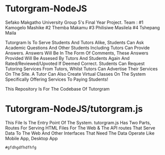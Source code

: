 # Tutorgram-NodeJS
Sefako Makgatho University Group 5's Final Year Project. 
Team : #1 Kamogelo Mashike
       #2 Themba Makamu
       #3 Philisiwe Masilela
       #4 Tshepang Maila
       
Tutorgram Is To Serve Students And Tutors Alike, Students Can Ask Academic Questions And Other Students Including Tutors Can Provide Answers.
Answers Will Be In The Form Of Comments, These Answers Provided Will Be Assesed By Tutors And Students Again And Rated/Reviewed/Upvoted If Deemed Correct.
Students Can Request Tutoring Services From Tutors, Whilst Tutors Can Advertise Their Services On The Site. A Tutor Can Also Create Virtual Classes On The System
Specifically Offering Services To Paying Students!

This Repository Is For The Codebase Of Tutorgram

#   Tutorgram-NodeJS/tutorgram.js

This File Is The Entry Point Of The System. tutorgram.js Has Two Parts, Routes For Serving HTML Files For The Web & The API routes That Serve Data To The Web And Other Interfaces That Need The Data Operate Like Mobile App, Desktop App
    
    #gfdhgdfhdfhfg



#   
